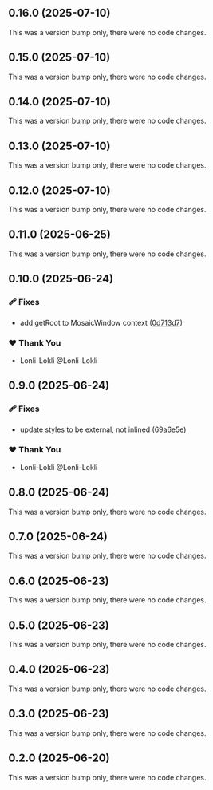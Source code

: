 ## 0.16.0 (2025-07-10)

This was a version bump only, there were no code changes.

## 0.15.0 (2025-07-10)

This was a version bump only, there were no code changes.

## 0.14.0 (2025-07-10)

This was a version bump only, there were no code changes.

## 0.13.0 (2025-07-10)

This was a version bump only, there were no code changes.

## 0.12.0 (2025-07-10)

This was a version bump only, there were no code changes.

## 0.11.0 (2025-06-25)

This was a version bump only, there were no code changes.

## 0.10.0 (2025-06-24)

### 🩹 Fixes

- add getRoot to MosaicWindow context ([0d713d7](https://github.com/Lonli-Lokli/react-mosaic/commit/0d713d7))

### ❤️ Thank You

- Lonli-Lokli @Lonli-Lokli

## 0.9.0 (2025-06-24)

### 🩹 Fixes

- update styles to be external, not inlined ([69a6e5e](https://github.com/Lonli-Lokli/react-mosaic/commit/69a6e5e))

### ❤️ Thank You

- Lonli-Lokli @Lonli-Lokli

## 0.8.0 (2025-06-24)

This was a version bump only, there were no code changes.

## 0.7.0 (2025-06-24)

This was a version bump only, there were no code changes.

## 0.6.0 (2025-06-23)

This was a version bump only, there were no code changes.

## 0.5.0 (2025-06-23)

This was a version bump only, there were no code changes.

## 0.4.0 (2025-06-23)

This was a version bump only, there were no code changes.

## 0.3.0 (2025-06-23)

This was a version bump only, there were no code changes.

## 0.2.0 (2025-06-20)

This was a version bump only, there were no code changes.
